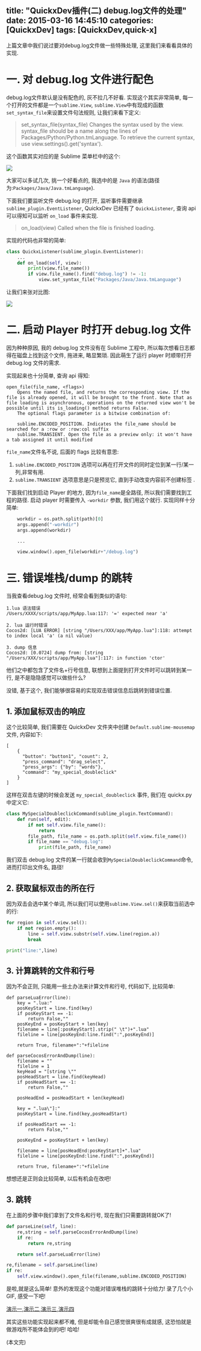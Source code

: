 title: "QuickxDev插件(二) debug.log文件的处理"
date: 2015-03-16 14:45:10
categories: [QuickxDev]
tags: [QuickxDev,quick-x]
---


上篇文章中我们说过要对debug.log文件做一些特殊处理, 这里我们来看看具体的实现.

<!-- more -->

# 一. 对 debug.log 文件进行配色

debug.log文件默认是没有配色的, 灰不拉几不好看. 实现这个其实非常简单, 每一个打开的文件都是一个`sublime.View`, `sublime.View`中有现成的函数`set_syntax_file`来设置文件句法规则, 让我们来看下定义:

> set_syntax_file(syntax_file)
Changes the syntax used by the view. syntax_file should be a name along the lines of Packages/Python/Python.tmLanguage. To retrieve the current syntax, use view.settings().get('syntax').

这个函数其实对应的是 Sublime 菜单栏中的这个:

![][1]

大家可以多试几次, 挑一个好看点的, 我选中的是 `Java` 的语法(路径为:`Packages/Java/Java.tmLanguage`).

下面我们要监听文件 debug.log 的打开, 监听事件需要继承`sublime_plugin.EventListener`, QuickxDev 已经有了 `QuickxListener`, 查询 api 可以得知可以监听 `on_load` 事件来实现.

> on_load(view)	
Called when the file is finished loading.

实现的代码也非常的简单:

```python
class QuickxListener(sublime_plugin.EventListener):
	...
	def on_load(self, view):
		print(view.file_name())
		if view.file_name().find("debug.log") != -1:
			view.set_syntax_file("Packages/Java/Java.tmLanguage")
```

让我们来张对比图:

![][2]


# 二. 启动 Player 时打开 debug.log 文件

因为种种原因, 我的 debug.log 文件没有在 Sublime 工程中, 所以每次想看日志都得在磁盘上找到这个文件, 拖进来, 略显繁琐. 因此萌生了运行 player 时顺带打开 debug.log 文件的需求.

实现起来也十分简单, 查询 api 得知:

```
open_file(file_name, <flags>)	
	Opens the named file, and returns the corresponding view. If the file is already opened, it will be brought to the front. Note that as file loading is asynchronous, operations on the returned view won't be possible until its is_loading() method returns False.
	The optional flags parameter is a bitwise combination of:

	sublime.ENCODED_POSITION. Indicates the file_name should be searched for a :row or :row:col suffix
	sublime.TRANSIENT. Open the file as a preview only: it won't have a tab assigned it until modified
```
`file_name`文件名不说, 后面的 flags 比较有意思: 

1. `sublime.ENCODED_POSITION` 选项可以再在打开文件的同时定位到某一行/某一列,非常有用.
2. `sublime.TRANSIENT` 选项意思是只是预览它, 直到手动改变内容前不创建标签 .

下面我们找到启动 Player 的地方, 因为`file_name`是全路径, 所以我们需要找到工程的路径. 启动 player 时需要传入 `-workdir` 参数, 我们用这个就行. 实现同样十分简单:

```python
	workdir = os.path.split(path)[0]
	args.append("-workdir")
	args.append(workdir)

	...

	view.window().open_file(workdir+"/debug.log")
```

# 三. 错误堆栈/dump 的跳转

当我查看debug.log 文件时, 经常会看到类似的语句:

```
1.lua 语法错误
/Users/XXXX/scripts/app/MyApp.lua:117: '=' expected near 'a'

2. lua 运行时错误
Cocos2d: [LUA ERROR] [string "/Users/XXX/app/MyApp.lua"]:118: attempt to index local 'a' (a nil value)

3. dump 信息
Cocos2d: [0.0724] dump from: [string "/Users/XXX/scripts/app/MyApp.lua"]:117: in function 'ctor'
```
他们之中都包含了文件名+行号信息, 联想到上面提到打开文件时可以跳转到某一行, 是不是隐隐感觉可以做些什么?

没错, 基于这个, 我们能够很容易的实现双击错误信息后跳转到错误位置.

## 1. 添加鼠标双击的响应

这个比较简单, 我们需要在 QuickxDev 文件夹中创建 `Default.sublime-mousemap` 文件, 内容如下:

```
[
	{
	  "button": "button1", "count": 2,
	  "press_command": "drag_select",
	  "press_args": {"by": "words"},
	  "command": "my_special_doubleclick"
	}
]
```

这样在双击左键的时候会发送 `my_special_doubleclick` 事件, 我们在 quickx.py 中定义它:

```python
class MySpecialDoubleclickCommand(sublime_plugin.TextCommand):
	def run(self, edit):
		if not self.view.file_name():
			return
		file_path, file_name = os.path.split(self.view.file_name())
		if file_name == "debug.log":
			print(file_path, file_name)
```

我们双击 debug.log 文件的某一行就会收到`MySpecialDoubleclickCommand`命令, 进而打印出文件名, 路径!


## 2. 获取鼠标双击的所在行

因为双击会选中某个单词, 所以我们可以使用`sublime.View.sel()`来获取当前选中的行:

```python
for region in self.view.sel():
	if not region.empty():
		line = self.view.substr(self.view.line(region.a))
		break

print("line:",line)
```

## 3. 计算跳转的文件和行号

因为不会正则, 只能用一些土办法来计算文件和行号, 代码如下, 比较简单:

```
def parseLuaError(line):
	key = ".lua:"
	posKeyStart = line.find(key)
	if posKeyStart == -1:
		return False,""
	posKeyEnd = posKeyStart + len(key)
	filename = line[:posKeyStart].strip(" \t")+".lua"
	fileline = line[posKeyEnd:line.find(":",posKeyEnd)]

	return True, filename+":"+fileline

def parseCocosErrorAndDump(line):
	filename = ""
	fileline = 1
	keyHead = "[string \""
	posHeadStart = line.find(keyHead)
	if posHeadStart == -1:
		return False,""

	posHeadEnd = posHeadStart + len(keyHead)

	key = ".lua\"]:"
	posKeyStart = line.find(key,posHeadStart)
	
	if posHeadStart == -1:
		return False,""

	posKeyEnd = posKeyStart + len(key)

	filename = line[posHeadEnd:posKeyStart]+".lua"
	fileline = line[posKeyEnd:line.find(":",posKeyEnd)]

	return True, filename+":"+fileline
```
想想还是正则会比较简单, 以后有机会在改吧!

## 3. 跳转

在上面的步骤中我们拿到了文件名和行号, 现在我们只需要跳转就OK了!

```python
def parseLine(self, line):
	re,string = self.parseCocosErrorAndDump(line)
	if re:
		return re,string

	return self.parseLuaError(line)

re,filename = self.parseLine(line)
if re:
	self.view.window().open_file(filename,sublime.ENCODED_POSITION)
```

是啦,就是这么简单! 意外的发现这个功能对错误堆栈的跳转十分给力! 录了几个小 GIF, 感受一下吧!


[演示一][3],[演示二][4],[演示三][5],[演示四][6]


其实这些功能实现起来都不难, 但是却能令自己感觉很爽很有成就感, 这恐怕就是做游戏所不能体会到的吧! 哈哈!

(本文完)


[1]: /img/QQ20150316-2.jpg
[2]: /img/QQ20150316-3.jpg
[3]: /img/2015-03-19-001.gif
[4]: /img/2015-03-19-002.gif
[5]: /img/2015-03-19-003.gif
[6]: http://ww1.sinaimg.cn/large/7f870d23jw1eqb60t0ritg20yc0bie82.gif